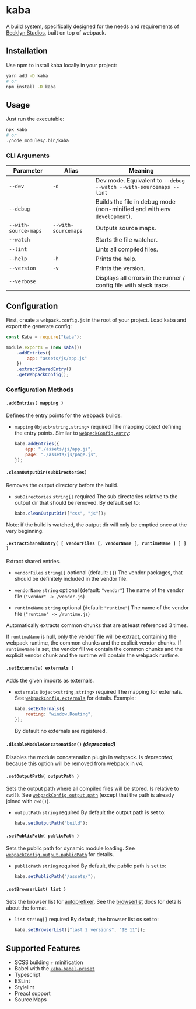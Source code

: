 kaba
====

A build system, specifically designed for the needs and requirements of [Becklyn Studios], built on top of webpack.


Installation
------------

Use npm to install kaba locally in your project:

```bash
yarn add -D kaba
# or
npm install -D kaba
```

Usage
-----

Just run the executable:

```bash
npx kaba
# or
./node_modules/.bin/kaba
```


### CLI Arguments

| Parameter            | Alias               | Meaning                                                                  |
| -------------------- | ------------------- | ------------------------------------------------------------------------ |
| `--dev`              | `-d`                | Dev mode. Equivalent to `--debug --watch --with-sourcemaps --lint`       |
| `--debug`            |                     | Builds the file in debug mode (non-minified and with env `development`). |
| `--with-source-maps` | `--with-sourcemaps` | Outputs source maps.                                                     |
| `--watch`            |                     | Starts the file watcher.                                                 |
| `--lint`             |                     | Lints all compiled files.                                                |
| `--help`             | `-h`                | Prints the help.                                                         |
| `--version`          | `-v`                | Prints the version.                                                      |
| `--verbose`          |                     | Displays all errors in the runner / config file with stack trace.        |


Configuration
-------------

First, create a `webpack.config.js` in the root of your project.
Load kaba and export the generate config:


```js
const Kaba = require("kaba");

module.exports = (new Kaba())
    .addEntries({
        app: "assets/js/app.js"
    })
    .extractSharedEntry()
    .getWebpackConfig();
```

### Configuration Methods

#### `.addEntries( mapping )`

Defines the entry points for the webpack builds.

*   `mapping` `Object<string,string>` required
    The mapping object defining the entry points. Similar to [`webpackConfig.entry`]:

    ```js
    kaba.addEntries({
        app: "./assets/js/app.js",
        page: "./assets/js/page.js",
    });
    ```


#### `.cleanOutputDir(subDirectories)`

Removes the output directory before the build.

*   `subDirectories` `string[]` required
    The sub directories relative to the output dir that should be removed.
    By default set to:
    ```js
    kaba.cleanOutputDir(["css", "js"]);
    ```

Note: if the build is watched, the output dir will only be emptied once at the very beginning.


#### `.extractSharedEntry( [ vendorFiles [, vendorName [, runtimeName ] ] ] )`

Extract shared entries.

*   `vendorFiles` `string[]` optional (default: `[]`)
    The vendor packages, that should be definitely included in the vendor file.

*   `vendorName` `string` optional (default: `"vendor"`)
    The name of the vendor file (`"vendor" -> /vendor.js`)

*   `runtimeName` `string` optional (default: `"runtime"`)
    The name of the vendor file (`"runtime" -> /runtime.js`)
    
Automatically extracts common chunks that are at least referenced 3 times.

If `runtimeName` is null, only the vendor file will be extract, containing the webpack runtime, the common chunks and the explicit vendor chunks.
If `runtimeName` is set, the vendor fill we contain the common chunks and the explicit vendor chunk and the runtime will contain the webpack runtime.


#### `.setExternals( externals )`

Adds the given imports as externals.

*   `externals` `Object<string,string>` required
    The mapping for externals. See [`webpackConfig.externals`] for details.
    Example:

    ```js
    kaba.setExternals({
        routing: "window.Routing",
    });
    ```

    By default no externals are registered.


#### `.disableModuleConcatenation()` *(deprecated)*

Disables the module concatenation plugin in webpack.
Is *deprecated*, because this option will be removed from webpack in v4.


#### `.setOutputPath( outputPath )`

Sets the output path where all compiled files will be stored. Is relative to `cwd()`. See [`webpackConfig.output.path`] (except that the path is already joined with `cwd()`).

*   `outputPath` `string` required
    By default the output path is set to:
    ```js
    kaba.setOutputPath("build");
    ```


#### `.setPublicPath( publicPath )`

Sets the public path for dynamic module loading. See [`webpackConfig.output.publicPath`] for details.

*   `publicPath` `string` required
    By default, the public path is set to:
    ```js
    kaba.setPublicPath("/assets/");
    ```


#### `.setBrowserList( list )`

Sets the browser list for [autoprefixer]. See the [browserlist] docs for details about the format.

*   `list` `string[]` required
    By default, the browser list os set to:
    ```js
    kaba.setBrowserList(["last 2 versions", "IE 11"]);
    ```



Supported Features
------------------

* SCSS building + minification
* Babel with the [`kaba-babel-preset`]
* Typescript
* ESLint
* Stylelint
* Preact support
* Source Maps


[autoprefixer]: https://github.com/postcss/autoprefixer
[browserlist]: https://github.com/ai/browserslist
[Becklyn Studios]: https://www.becklyn.com
[`kaba-babel-preset`]: https://github.com/Becklyn/kaba-babel-preset
[`webpackConfig.entry`]: https://webpack.js.org/configuration/entry-context/#entry
[`webpackConfig.externals`]: https://webpack.js.org/configuration/externals/
[`webpackConfig.output.path`]: https://webpack.js.org/configuration/output/#output-path
[`webpackConfig.output.publicPath`]: https://webpack.js.org/configuration/output/#output-publicpath
